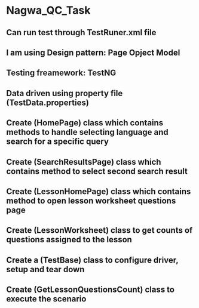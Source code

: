 # Nagwa_QC_Task
## Can run test through TestRuner.xml file
## I am using Design pattern: Page Opject Model
## Testing freamework: TestNG
## Data driven using property file (TestData.properties)
## Create (HomePage) class which contains methods to handle selecting language and search for a specific query
## Create (SearchResultsPage) class which contains method to select second search result
## Create (LessonHomePage) class which contains method to open lesson worksheet questions page
## Create (LessonWorksheet) class to get counts of questions assigned to the lesson
## Create a (TestBase) class to configure driver, setup and tear down
## Create (GetLessonQuestionsCount) class to execute the scenario

